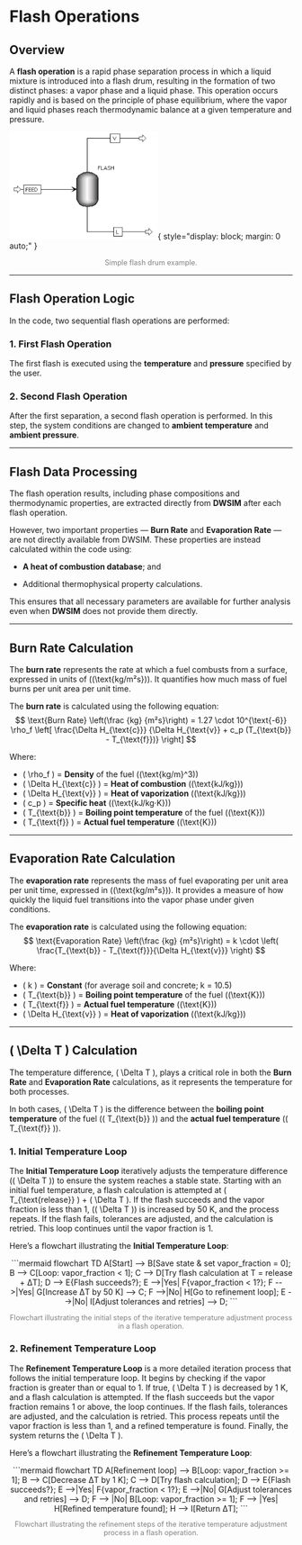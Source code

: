 # Flash Operations

## Overview

A **flash operation** is a rapid phase separation process in which a liquid mixture is introduced into a flash drum, resulting in the formation of two distinct phases: a vapor phase and a liquid phase. This operation occurs rapidly and is based on the principle of phase equilibrium, where the vapor and liquid phases reach thermodynamic balance at a given temperature and pressure.

![flash_image](assets/images/flash_image.png){ style="display: block; margin: 0 auto;" }
<p style="text-align: center; font-size: 0.9em; color: gray;">Simple flash drum example.</p>

---

## Flash Operation Logic

In the code, two sequential flash operations are performed:

### 1. First Flash Operation

The first flash is executed using the **temperature** and **pressure** specified by the user.

### 2. Second Flash Operation

After the first separation, a second flash operation is performed.
In this step, the system conditions are changed to **ambient temperature** and **ambient pressure**.

---

## Flash Data Processing

The flash operation results, including phase compositions and thermodynamic properties, are extracted directly from **DWSIM** after each flash operation.

However, two important properties — **Burn Rate** and **Evaporation Rate** — are not directly available from DWSIM.
These properties are instead calculated within the code using:

* **A heat of combustion database**; and

* Additional thermophysical property calculations.

This ensures that all necessary parameters are available for further analysis even when **DWSIM** does not provide them directly.

---

## Burn Rate Calculation

The **burn rate** represents the rate at which a fuel combusts from a surface, expressed in units of \((\text{kg/m²s})\). It quantifies how much mass of fuel burns per unit area per unit time.

The **burn rate** is calculated using the following equation:
$$
\text{Burn Rate} \left(\frac {kg} {m²s}\right) = 1.27 \cdot 10^{\text{-6}} \rho_f  
\left[ 
  \frac{\Delta H_{\text{c}}}
       {\Delta H_{\text{v}} + c_p (T_{\text{b}} - T_{\text{f}})}
\right]
$$

Where:

- \( \rho_f \) = **Density** of the fuel \((\text{kg/m}^3)\)
- \( \Delta H_{\text{c}} \) = **Heat of combustion** \((\text{kJ/kg})\)
- \( \Delta H_{\text{v}} \) = **Heat of vaporization** \((\text{kJ/kg})\)
- \( c_p \) = **Specific heat** \((\text{kJ/kg·K})\)
- \( T_{\text{b}} \) = **Boiling point temperature** of the fuel \((\text{K})\)
- \( T_{\text{f}} \) = **Actual fuel temperature** \((\text{K})\)

---

## Evaporation Rate Calculation

The **evaporation rate** represents the mass of fuel evaporating per unit area per unit time, expressed in \((\text{kg/m²s})\).
It provides a measure of how quickly the liquid fuel transitions into the vapor phase under given conditions.

The **evaporation rate** is calculated using the following equation:
$$
\text{Evaporation Rate} \left(\frac {kg} {m²s}\right) = k \cdot \left( \frac{T_{\text{b}} - T_{\text{f}}}{\Delta H_{\text{v}}} \right)
$$

Where:

- \( k \) = **Constant** (for average soil and concrete; k = 10.5)
- \( T_{\text{b}} \) = **Boiling point temperature** of the fuel \((\text{K})\)
- \( T_{\text{f}} \) = **Actual fuel temperature** \((\text{K})\)
- \( \Delta H_{\text{v}} \) = **Heat of vaporization** \((\text{kJ/kg})\)

---

## \( \Delta T \) Calculation

The temperature difference, \( \Delta T \), plays a critical role in both the **Burn Rate** and **Evaporation Rate** calculations, as it represents the temperature for both processes.

In both cases, \( \Delta T \) is the difference between the **boiling point temperature** of the fuel (\( T_{\text{b}} \)) and the **actual fuel temperature** (\( T_{\text{f}} \)).

### 1. Initial Temperature Loop

The **Initial Temperature Loop** iteratively adjusts the temperature difference (\( \Delta T \)) to ensure the system reaches a stable state. Starting with an initial fuel temperature, a flash calculation is attempted at \( T_{\text{release}} \) + \( \Delta T \). If the flash succeeds and the vapor fraction is less than 1, (\( \Delta T \)) is increased by 50 K, and the process repeats. If the flash fails, tolerances are adjusted, and the calculation is retried. This loop continues until the vapor fraction is 1.

Here’s a flowchart illustrating the **Initial Temperature Loop**:

<div style="text-align: center;">
```mermaid
  flowchart TD
    A[Start] --> B[Save state & 
    set vapor_fraction = 0];
    B --> C[Loop: vapor_fraction < 1];
    C --> D[Try flash calculation at 
    T = release + ΔT];
    D --> E{Flash succeeds?};
    E -->|Yes| F{vapor_fraction < 1?};
    F -->|Yes| G[Increase ΔT by 50 K] --> C;
    F -->|No| H[Go to refinement loop];
    E -->|No| I[Adjust tolerances 
    and retries] --> D;
```
</div>

<p style="text-align: center; font-size: 0.9em; color: gray;">Flowchart illustrating the initial steps of the iterative temperature adjustment process in a flash operation.</p>

### 2. Refinement Temperature Loop

The **Refinement Temperature Loop** is a more detailed iteration process that follows the initial temperature loop. It begins by checking if the vapor fraction is greater than or equal to 1. If true, \( \Delta T \) is decreased by 1 K, and a flash calculation is attempted. If the flash succeeds but the vapor fraction remains 1 or above, the loop continues. If the flash fails, tolerances are adjusted, and the calculation is retried. This process repeats until the vapor fraction is less than 1, and a refined temperature is found. Finally, the system returns the \( \Delta T \).

Here’s a flowchart illustrating the **Refinement Temperature Loop**:

<div style="text-align: center;">
```mermaid
  flowchart TD
    A[Refinement loop] --> B[Loop: vapor_fraction >= 1];
    B --> C[Decrease ΔT by 1 K];
    C --> D[Try flash calculation];
    D --> E{Flash succeeds?};
    E -->|Yes| F{vapor_fraction < 1?};
    E -->|No| G[Adjust tolerances 
    and retries] --> D;
    F --> |No| B[Loop: vapor_fraction >= 1];
    F --> |Yes| H[Refined temperature found];
    H --> I[Return ΔT];
```
</div>

<p style="text-align: center; font-size: 0.9em; color: gray;">Flowchart illustrating the refinement steps of the iterative temperature adjustment process in a flash operation.</p>
